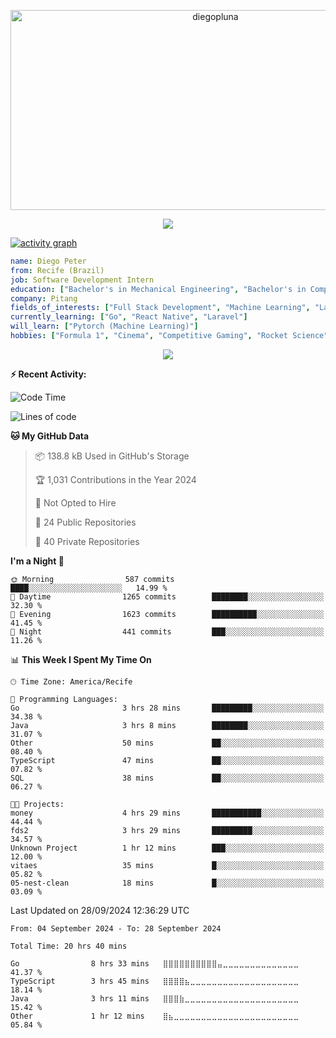 <p align="center">
  <img src="https://socialify.git.ci/diegopluna/diegopluna/image?font=Inter&forks=1&issues=1&language=1&name=1&owner=1&pattern=Brick%20Wall&pulls=1&stargazers=1&theme=Dark" alt="diegopluna" width="640" height="320" />
</p>

<p align="center">
  <img src="https://github-profile-trophy.vercel.app/?username=diegopluna&theme=tokyonight&column=-1"/>
</p>

[![activity graph](https://github-readme-activity-graph.vercel.app/graph?username=diegopluna&theme=github-dark-dimmed&custom_title=diegopluna%20Activity%20Graph&hide_border=true)](https://github.com/ashutosh00710/github-readme-activity-graph)

```yaml
name: Diego Peter
from: Recife (Brazil)
job: Software Development Intern
education: ["Bachelor's in Mechanical Engineering", "Bachelor's in Computer Science"]
company: Pitang
fields_of_interests: ["Full Stack Development", "Machine Learning", "Large Language Models", "Computer Vision"]
currently_learning: ["Go", "React Native", "Laravel"]
will_learn: ["Pytorch (Machine Learning)"]
hobbies: ["Formula 1", "Cinema", "Competitive Gaming", "Rocket Science"]
```
<p align="center">
  <img src="https://music-profile.rayriffy.com/theme/dark.svg?uid=001361.7bf259d2dfb9456ca71b61612518bc5f.0128" />
</p>

**:zap: Recent Activity:**

<!--START_SECTION:activity-->
<!--END_SECTION:activity-->

<!--START_SECTION:waka-->
![Code Time](http://img.shields.io/badge/Code%20Time-20%20hrs%2040%20mins-blue)

![Lines of code](https://img.shields.io/badge/From%20Hello%20World%20I%27ve%20Written-3.5%20million%20lines%20of%20code-blue)

**🐱 My GitHub Data** 

> 📦 138.8 kB Used in GitHub's Storage 
 > 
> 🏆 1,031 Contributions in the Year 2024
 > 
> 🚫 Not Opted to Hire
 > 
> 📜 24 Public Repositories 
 > 
> 🔑 40 Private Repositories 
 > 
**I'm a Night 🦉** 

```text
🌞 Morning                587 commits         ████░░░░░░░░░░░░░░░░░░░░░   14.99 % 
🌆 Daytime                1265 commits        ████████░░░░░░░░░░░░░░░░░   32.30 % 
🌃 Evening                1623 commits        ██████████░░░░░░░░░░░░░░░   41.45 % 
🌙 Night                  441 commits         ███░░░░░░░░░░░░░░░░░░░░░░   11.26 % 
```


📊 **This Week I Spent My Time On** 

```text
🕑︎ Time Zone: America/Recife

💬 Programming Languages: 
Go                       3 hrs 28 mins       █████████░░░░░░░░░░░░░░░░   34.38 % 
Java                     3 hrs 8 mins        ████████░░░░░░░░░░░░░░░░░   31.07 % 
Other                    50 mins             ██░░░░░░░░░░░░░░░░░░░░░░░   08.40 % 
TypeScript               47 mins             ██░░░░░░░░░░░░░░░░░░░░░░░   07.82 % 
SQL                      38 mins             ██░░░░░░░░░░░░░░░░░░░░░░░   06.27 % 

🐱‍💻 Projects: 
money                    4 hrs 29 mins       ███████████░░░░░░░░░░░░░░   44.44 % 
fds2                     3 hrs 29 mins       █████████░░░░░░░░░░░░░░░░   34.57 % 
Unknown Project          1 hr 12 mins        ███░░░░░░░░░░░░░░░░░░░░░░   12.00 % 
vitaes                   35 mins             █░░░░░░░░░░░░░░░░░░░░░░░░   05.82 % 
05-nest-clean            18 mins             █░░░░░░░░░░░░░░░░░░░░░░░░   03.09 % 
```


 Last Updated on 28/09/2024 12:36:29 UTC
<!--END_SECTION:waka-->

<!--START_SECTION:waka-simple-->

```text
From: 04 September 2024 - To: 28 September 2024

Total Time: 20 hrs 40 mins

Go                8 hrs 33 mins   ⣿⣿⣿⣿⣿⣿⣿⣿⣿⣿⣤⣀⣀⣀⣀⣀⣀⣀⣀⣀⣀⣀⣀⣀⣀   41.37 %
TypeScript        3 hrs 45 mins   ⣿⣿⣿⣿⣦⣀⣀⣀⣀⣀⣀⣀⣀⣀⣀⣀⣀⣀⣀⣀⣀⣀⣀⣀⣀   18.14 %
Java              3 hrs 11 mins   ⣿⣿⣿⣷⣀⣀⣀⣀⣀⣀⣀⣀⣀⣀⣀⣀⣀⣀⣀⣀⣀⣀⣀⣀⣀   15.42 %
Other             1 hr 12 mins    ⣿⣦⣀⣀⣀⣀⣀⣀⣀⣀⣀⣀⣀⣀⣀⣀⣀⣀⣀⣀⣀⣀⣀⣀⣀   05.84 %
```

<!--END_SECTION:waka-simple-->
